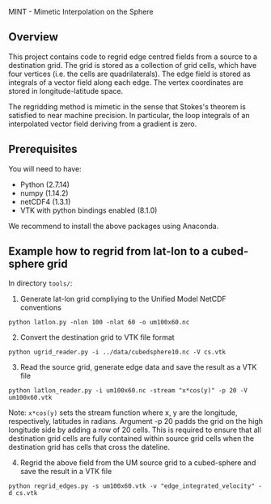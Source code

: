 MINT - Mimetic Interpolation on the Sphere

## Overview

This project contains code to regrid edge centred fields from a source to a destination grid. The grid is stored as a collection of 
grid cells, which have four vertices (i.e. the cells are quadrilaterals). The edge field is stored as integrals of a vector field 
along each edge. The vertex coordinates are stored in longitude-latitude space.

The regridding method is mimetic in the sense that Stokes's theorem is satisfied to near machine precision. In particular, the 
loop integrals of an interpolated vector field deriving from a gradient is zero. 

## Prerequisites

You will need to have:

 * Python (2.7.14)
 * numpy (1.14.2)
 * netCDF4 (1.3.1)
 * VTK with python bindings enabled (8.1.0)

 We recommend to install the above packages using Anaconda.

## Example how to regrid from lat-lon to a cubed-sphere grid

In directory `tools/`:

 1. Generate lat-lon grid compliying to the Unified Model NetCDF conventions
 ```
 python latlon.py -nlon 100 -nlat 60 -o um100x60.nc
 ```

 2. Convert the destination grid to VTK file format
 ```
 python ugrid_reader.py -i ../data/cubedsphere10.nc -V cs.vtk
 ```

 3. Read the source grid, generate edge data and save the result as a VTK file
 ```
 python latlon_reader.py -i um100x60.nc -stream "x*cos(y)" -p 20 -V um100x60.vtk
 ```
 Note: `x*cos(y)` sets the stream function where x, y are the longitude, respectively, latitudes in radians. Argument -p 20 padds the grid on the high longitude 
 side by adding a row of 20 cells. This is required to ensure that all destination grid cells are fully contained within source grid cells
 when the destination grid has cells that cross the dateline. 


 4. Regrid the above field from the UM source grid to a cubed-sphere and save the result in a VTK file
 ```
 python regrid_edges.py -s um100x60.vtk -v "edge_integrated_velocity" -d cs.vtk
 ```












